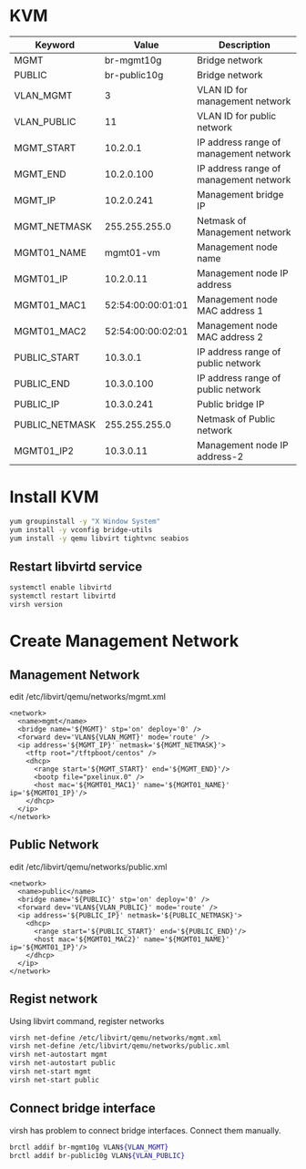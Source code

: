 # KVM

Keyword     |   Value           | Description
----        | ----              | ----
MGMT        | br-mgmt10g        | Bridge network 
PUBLIC      | br-public10g      | Bridge network 
VLAN_MGMT   | 3                 | VLAN ID for management network
VLAN_PUBLIC | 11                | VLAN ID for public  network
MGMT_START  | 10.2.0.1          | IP address range of management network
MGMT_END    | 10.2.0.100        | IP address range of management network
MGMT_IP     | 10.2.0.241        | Management bridge IP
MGMT_NETMASK| 255.255.255.0     | Netmask of Management network
MGMT01_NAME | mgmt01-vm         | Management node name
MGMT01_IP   | 10.2.0.11         | Management node IP address
MGMT01_MAC1 | 52:54:00:00:01:01 | Management node MAC address 1
MGMT01_MAC2 | 52:54:00:00:02:01 | Management node MAC address 2
PUBLIC_START  | 10.3.0.1          | IP address range of public network
PUBLIC_END    | 10.3.0.100        | IP address range of public network
PUBLIC_IP     | 10.3.0.241        | Public bridge IP
PUBLIC_NETMASK| 255.255.255.0     | Netmask of Public network
MGMT01_IP2  | 10.3.0.11         | Management node IP address-2


# Install KVM

~~~bash
yum groupinstall -y "X Window System"
yum install -y vconfig bridge-utils
yum install -y qemu libvirt tightvnc seabios
~~~

## Restart libvirtd service

~~~bash
systemctl enable libvirtd
systemctl restart libvirtd
virsh version
~~~

# Create Management Network

## Management Network

edit /etc/libvirt/qemu/networks/mgmt.xml

~~~text
<network>
  <name>mgmt</name>
  <bridge name='${MGMT}' stp='on' deploy='0' />
  <forward dev='VLAN${VLAN_MGMT}' mode='route' />
  <ip address='${MGMT_IP}' netmask='${MGMT_NETMASK}'>
    <tftp root="/tftpboot/centos" />
    <dhcp>
      <range start='${MGMT_START}' end='${MGMT_END}'/>
      <bootp file="pxelinux.0" />
      <host mac='${MGMT01_MAC1}' name='${MGMT01_NAME}' ip='${MGMT01_IP}'/>
    </dhcp>
  </ip>
</network>
~~~

## Public Network

edit /etc/libvirt/qemu/networks/public.xml

~~~text
<network>
  <name>public</name>
  <bridge name='${PUBLIC}' stp='on' deploy='0' />
  <forward dev='VLAN${VLAN_PUBLIC}' mode='route' />
  <ip address='${PUBLIC_IP}' netmask='${PUBLIC_NETMASK}'>
    <dhcp>
      <range start='${PUBLIC_START}' end='${PUBLIC_END}'/>
      <host mac='${MGMT01_MAC2}' name='${MGMT01_NAME}' ip='${MGMT01_IP}'/>
    </dhcp>
  </ip>
</network>
~~~

## Regist network

Using libvirt command, register networks

~~~bash
virsh net-define /etc/libvirt/qemu/networks/mgmt.xml
virsh net-define /etc/libvirt/qemu/networks/public.xml
virsh net-autostart mgmt
virsh net-autostart public
virsh net-start mgmt
virsh net-start public
~~~

## Connect bridge interface

virsh has problem to connect bridge interfaces.
Connect them manually.

~~~bash
brctl addif br-mgmt10g VLAN${VLAN_MGMT}
brctl addif br-public10g VLAN${VLAN_PUBLIC}
~~~

